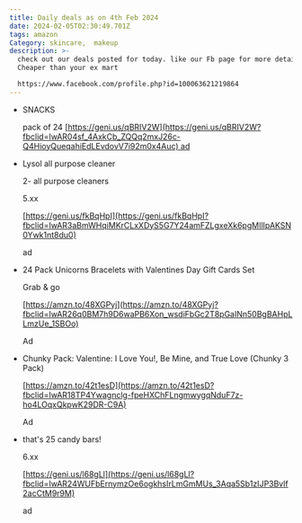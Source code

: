 ```yaml
---
title: Daily deals as on 4th Feb 2024
date: 2024-02-05T02:30:49.701Z
tags: amazon
Category: skincare,  makeup
description: >-
  check out our deals posted for today. like our Fb page for more details
  Cheaper than your ex mart

  https://www.facebook.com/profile.php?id=100063621219864
---
```

* S﻿NACKS <!--StartFragment-->

  pack of 24 [https://geni.us/qBRIV2W](https://geni.us/qBRIV2W?fbclid=IwAR04sf_4AxkCb_ZQQq2mxJ26c-Q4HioyQueqahiEdLEvdovV7i92m0x4Auc) ad
* L﻿ysol all purpose cleaner <!--StartFragment-->

  2- all purpose cleaners

  5.xx

  [https://geni.us/fkBqHpI](https://geni.us/fkBqHpI?fbclid=IwAR3aBmWHqiMKrCLxXDyS5G7Y24amFZLgxeXk6pgMIlIpAKSN0Ywk1nt8du0)

  ad
* <!--StartFragment-->

  24 Pack Unicorns Bracelets with Valentines Day Gift Cards Set

  Grab & go

  [https://amzn.to/48XGPyj](https://amzn.to/48XGPyj?fbclid=IwAR26q0BM7h9D6waPB6Xon_wsdiFbGc2T8pGaINn50BgBAHpLLmzUe_1SBOo)

  Ad

  <!--EndFragment-->
* <!--StartFragment-->

  Chunky Pack: Valentine: I Love You!, Be Mine, and True Love (Chunky 3 Pack)

  [https://amzn.to/42t1esD](https://amzn.to/42t1esD?fbclid=IwAR18TP4Ywagnclg-fpeHXChFLngmwygqNduF7z-ho4LOqxQkpwK29DR-C9A)

  Ad

  <!--EndFragment-->
* <!--StartFragment-->

  that's 25 candy bars!

  6.xx

  [https://geni.us/l68gLl](https://geni.us/l68gLl?fbclid=IwAR24WUFbErnymzOe6ogkhsIrLmGmMUs_3Aqa5Sb1zIJP3Bvlf2acCtM9r9M)

  ad

  <!--EndFragment-->